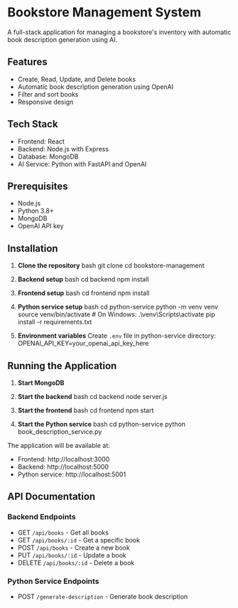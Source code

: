 # Bookstore Management System

A full-stack application for managing a bookstore's inventory with automatic book description generation using AI.

## Features

- Create, Read, Update, and Delete books
- Automatic book description generation using OpenAI
- Filter and sort books
- Responsive design

## Tech Stack

- Frontend: React
- Backend: Node.js with Express
- Database: MongoDB
- AI Service: Python with FastAPI and OpenAI

## Prerequisites

- Node.js
- Python 3.8+
- MongoDB
- OpenAI API key

## Installation

1. **Clone the repository** 
bash
git clone <your-repo-url>
cd bookstore-management


2. **Backend setup**
bash
cd backend
npm install

3. **Frontend setup**
bash
cd frontend
npm install

4. **Python service setup**
bash
cd python-service
python -m venv venv
source venv/bin/activate # On Windows: .\venv\Scripts\activate
pip install -r requirements.txt


5. **Environment variables**
Create `.env` file in python-service directory:
OPENAI_API_KEY=your_openai_api_key_here


## Running the Application

1. **Start MongoDB**

2. **Start the backend**
bash
cd backend
node server.js

3. **Start the frontend**
bash
cd frontend
npm start

4. **Start the Python service**
bash
cd python-service
python book_description_service.py

The application will be available at:
- Frontend: http://localhost:3000
- Backend: http://localhost:5000
- Python service: http://localhost:5001

## API Documentation

### Backend Endpoints
- GET `/api/books` - Get all books
- GET `/api/books/:id` - Get a specific book
- POST `/api/books` - Create a new book
- PUT `/api/books/:id` - Update a book
- DELETE `/api/books/:id` - Delete a book

### Python Service Endpoints
- POST `/generate-description` - Generate book description
